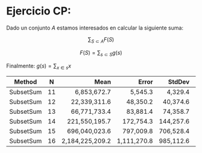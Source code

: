 # Ejercicio CP:

Dado un conjunto $A$ estamos interesados en calcular la siguiente suma:

$$\sum _{ S \subset A} F(S)$$

$$F(S) = \sum_{s \subset S} g(s)$$

Finalmente: $g(s) = \sum_{x \in s} x$

|    Method |  N |            Mean |       Error |    StdDev |    Time_Complexity | Memory_Complexity | Allocated |
|---------- |--- |----------------:|------------:|----------:|-------------------:|------------------:|----------:|
| SubsetSum | 11 |     6,853,672.7 |     5,545.3 |   4,329.4 | 3.5409729053990597 |                 7 |         7 |
| SubsetSum | 12 |    22,339,311.6 |    48,350.2 |  40,374.6 |  3.496782019703661 |                29 |        29 |
| SubsetSum | 13 |    66,771,733.4 |    83,881.4 |  74,358.7 |  3.222973976077331 |               117 |       117 |
| SubsetSum | 14 |   221,550,195.7 |   172,754.3 | 144,257.6 |  3.309361074381086 |               312 |       312 |
| SubsetSum | 15 |   696,040,023.6 |   797,009.8 | 706,528.4 | 3.2336957790582934 |               936 |       936 |
| SubsetSum | 16 | 2,184,225,209.2 | 1,111,270.8 | 985,112.6 | 3.1942038047450816 |               936 |       936 |

